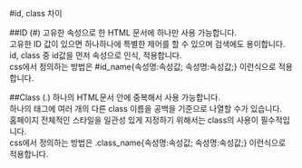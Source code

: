 #id, class 차이

##ID (#)
고유한 속성으로 한 HTML 문서에 하나만 사용 가능합니다.  
고유한 ID 값이 있으면 하나하나에 특별한 제어를 할 수 있으며 검색에도 용이합니다.  
id, class 중 id값을 먼저 속성으로 인식, 적용합니다.  
css에서 정의하는 방법은 #id_name{속성명:속성값; 속성명:속성값;} 이런식으로 적용합니다.


##Class (.)
하나의 HTML문서 안에 중복해서 사용 가능합니다.  
하나의 태그에 여러 개의 다른 class 이름을 공백을 기준으로 나열할 수가 있습니다.  
홈페이지 전체적인 스타일을 일관성 있게 지정하기 위해서는 class의 사용이 필수적입니다.  
css에서 정의하는 방법은 .class_name{속성명:속성값; 속성명:속성값;} 이런식으로 적용합니다.  
